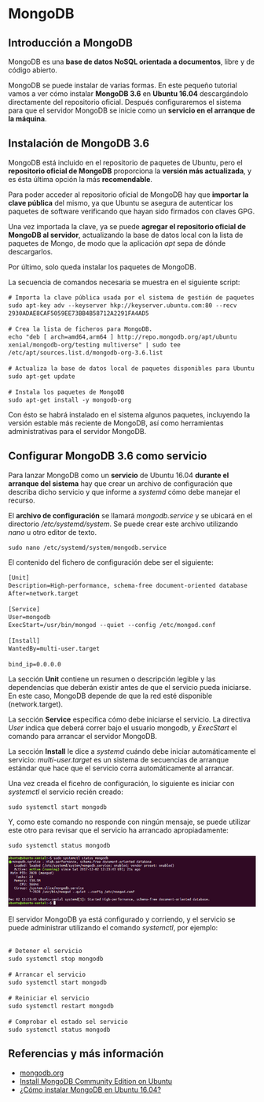 # MongoDB

## Introducción a MongoDB

MongoDB es una **base de datos NoSQL orientada a documentos**, libre y de código abierto.

MongoDB se puede instalar de varias formas. En este pequeño tutorial vamos a ver cómo instalar **MongoDB 3.6** en **Ubuntu 16.04** descargándolo directamente del repositorio oficial. Después configuraremos el sistema para que el servidor MongoDB se inicie como un **servicio en el arranque de la máquina**.

## Instalación de MongoDB 3.6

MongoDB está incluido en el repositorio de paquetes de Ubuntu, pero el **repositorio oficial de MongoDB** proporciona la **versión más actualizada**, y es ésta última opción la más **recomendable**.

Para poder acceder al repositorio oficial de MongoDB hay que **importar la clave pública** del mismo, ya que Ubuntu se asegura de autenticar los paquetes de software verificando que hayan sido firmados con claves GPG.

Una vez importada la clave, ya se puede **agregar el repositorio oficial de MongoDB al servidor**, actualizando la base de datos local con la lista de paquetes de Mongo, de modo que la aplicación _apt_ sepa de dónde descargarlos.

Por último, solo queda instalar los paquetes de MongoDB.

La secuencia de comandos necesaria se muestra en el siguiente script:

```
# Importa la clave pública usada por el sistema de gestión de paquetes
sudo apt-key adv --keyserver hkp://keyserver.ubuntu.com:80 --recv 2930ADAE8CAF5059EE73BB4B58712A2291FA4AD5

# Crea la lista de ficheros para MongoDB.
echo "deb [ arch=amd64,arm64 ] http://repo.mongodb.org/apt/ubuntu xenial/mongodb-org/testing multiverse" | sudo tee /etc/apt/sources.list.d/mongodb-org-3.6.list

# Actualiza la base de datos local de paquetes disponibles para Ubuntu
sudo apt-get update

# Instala los paquetes de MongoDB
sudo apt-get install -y mongodb-org

```

Con ésto se habrá instalado en el sistema algunos paquetes, incluyendo la versión estable más reciente de MongoDB, así como herramientas administrativas para el servidor MongoDB.

## Configurar MongoDB 3.6 como servicio

Para lanzar MongoDB como un **servicio** de Ubuntu 16.04 **durante el arranque del sistema** hay que crear un archivo de configuración que describa dicho servicio y que informe a _systemd_ cómo debe manejar el recurso.

El **archivo de configuración** se llamará _mongodb.service_ y se ubicará en el directorio _/etc/systemd/system_. Se puede crear este archivo utilizando _nano_ u otro editor de texto.

```
sudo nano /etc/systemd/system/mongodb.service

```
El contenido del fichero de configuración debe ser el siguiente:

```
[Unit]
Description=High-performance, schema-free document-oriented database
After=network.target

[Service]
User=mongodb
ExecStart=/usr/bin/mongod --quiet --config /etc/mongod.conf

[Install]
WantedBy=multi-user.target

bind_ip=0.0.0.0

```

La sección **Unit** contiene un resumen o descripción legible y las dependencias que deberán existir antes de que el servicio pueda iniciarse. En este caso, MongoDB depende de que la red esté disponible (network.target).

La sección **Service** especifica cómo debe iniciarse el servicio. La directiva _User_ indica que deberá correr bajo el usuario mongodb, y _ExecStart_ el comando para arrancar el servidor MongoDB.

La sección **Install** le dice a _systemd_ cuándo debe iniciar automáticamente el servicio: _multi-user.target_ es un sistema de secuencias de arranque estándar que hace que el servicio corra automáticamente al arrancar.


Una vez creada el ficehro de configuración, lo siguiente es iniciar con _systemctl_ el servicio recién creado:

```
sudo systemctl start mongodb
```

Y, como este comando no responde con ningún mensaje, se puede utilizar este otro para revisar que el servicio ha arrancado apropiadamente:

```
sudo systemctl status mongodb
```

![MongoDB](images/mongodb-status.png)


El servidor MongoDB ya está configurado y corriendo, y el servicio se puede administrar utilizando el comando _systemctl_, por ejemplo:
```

# Detener el servicio
sudo systemctl stop mongodb

# Arrancar el servicio
sudo systemctl start mongodb

# Reiniciar el servicio
sudo systemctl restart mongodb

# Comprobar el estado sel servicio
sudo systemctl status mongodb
```

## Referencias y más información
- [mongodb.org](https://www.mongodb.com/)
- [Install MongoDB Community Edition on Ubuntu](https://docs.mongodb.com/v3.6/tutorial/install-mongodb-on-ubuntu/)
- [¿Cómo instalar MongoDB en Ubuntu 16.04? ](https://www.digitalocean.com/community/tutorials/como-instalar-mongodb-en-ubuntu-16-04-es)


